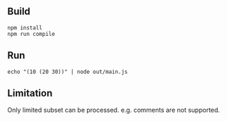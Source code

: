 ## Build

```
npm install
npm run compile
```

## Run

```
echo "(10 (20 30))" | node out/main.js
```

## Limitation

Only limited subset can be processed.
e.g. comments are not supported.
